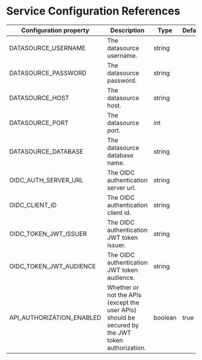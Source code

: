 # Service Configuration References

| Configuration property    | Description                                                                                      | Type    | Default |
|---------------------------|--------------------------------------------------------------------------------------------------|---------|---------|
| DATASOURCE_USERNAME       | The datasource username.                                                                         | string  |         |
| DATASOURCE_PASSWORD       | The datasource password.                                                                         | string  |         |
| DATASOURCE_HOST           | The datasource host.                                                                             | string  |         |
| DATASOURCE_PORT           | The datasource port.                                                                             | int     |         |
| DATASOURCE_DATABASE       | The datasource database name.                                                                    | string  |         |
| OIDC_AUTH_SERVER_URL      | The OIDC authentication server url.                                                              | string  |         |
| OIDC_CLIENT_ID            | The OIDC authentication client id.                                                               | string  |         |
| OIDC_TOKEN_JWT_ISSUER     | The OIDC authentication JWT token issuer.                                                        | string  |         |
| OIDC_TOKEN_JWT_AUDIENCE   | The OIDC authentication JWT token audience.                                                      | string  |         |
| API_AUTHORIZATION_ENABLED | Whether or not the APIs (except the user APIs) should be secured by the JWT token authorization. | boolean | true    |
